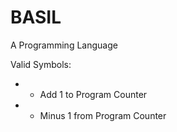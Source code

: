 BASIL
================================================================================
A Programming Language

Valid Symbols:
+ - Add 1 to Program Counter
+ - Minus 1 from Program Counter
